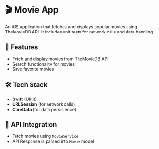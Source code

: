 

# 🎬 Movie App  

An iOS application that fetches and displays popular movies using TheMovieDB API. It includes unit tests for network calls and data handling.

## 🚀 Features  
- Fetch and display movies from TheMovieDB API  
- Search functionality for movies  
- Save favorite movies  

## 🛠️ Tech Stack  
- **Swift** (UIKit)  
- **URLSession** (for network calls)  
- **CoreData** (for data persistence)  

## 🔌 API Integration  
- Fetch movies using `MovieService`   
- API Response is parsed into `Movie` model  


